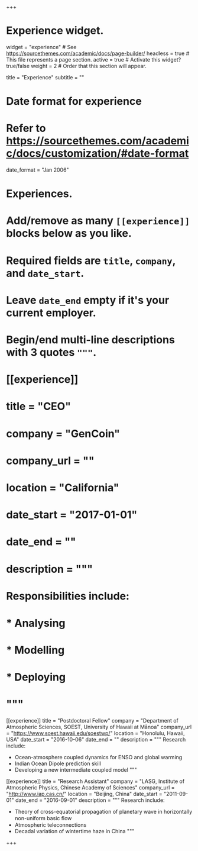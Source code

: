 +++
# Experience widget.
widget   = "experience"  # See https://sourcethemes.com/academic/docs/page-builder/
headless = true  # This file represents a page section.
active   = true  # Activate this widget? true/false
weight   = 2  # Order that this section will appear.

title = "Experience"
subtitle = ""

# Date format for experience
#   Refer to https://sourcethemes.com/academic/docs/customization/#date-format
date_format = "Jan 2006"

# Experiences.
#   Add/remove as many `[[experience]]` blocks below as you like.
#   Required fields are `title`, `company`, and `date_start`.
#   Leave `date_end` empty if it's your current employer.
#   Begin/end multi-line descriptions with 3 quotes `"""`.

# [[experience]]
#  title = "CEO"
#  company = "GenCoin"
#  company_url = ""
#  location = "California"
#  date_start = "2017-01-01"
#  date_end = ""
#  description = """
#  Responsibilities include:
  
#  * Analysing
# * Modelling
#  * Deploying
#  """

[[experience]]
  title = "Postdoctoral Fellow"
  company = "Department of Atmospheric Sciences, SOEST, University of Hawaii at Mānoa"
  company_url = "https://www.soest.hawaii.edu/soestwp/"
  location    = "Honolulu, Hawaii, USA"
  date_start  = "2016-10-06"
  date_end    = ""
  description = """
  Research include:

  * Ocean-atmosphere coupled dynamics for ENSO and global warming
  * Indian Ocean Dipole prediction skill
  * Developing a new intermediate coupled model
  """

[[experience]]
  title       = "Research Assistant"
  company     = "LASG, Institute of Atmospheric Physics, Chinese Academy of Sciences"
  company_url = "http://www.iap.cas.cn/"
  location    = "Beijing, China"
  date_start  = "2011-09-01"
  date_end    = "2016-09-01"
  description = """
  Research include:

  * Theory of cross-equatorial propagation of planetary wave in horizontally non-uniform basic ﬂow
  * Atmospheric teleconnections
  * Decadal variation of wintertime haze in China
  """

+++
